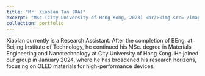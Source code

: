 ```yaml
---
title: "Mr. Xiaolan Tan (RA)"
excerpt: "MSc (City University of Hong Kong, 2023) <br/><img src='/images/bio-photo-2.jpg'>"
collection: portfolio
---
```


Xiaolan currently is a Research Assistant. After the completion of BEng. at Beijing Institute of Technology, he continued his MSc. degree in Materials Engineering and Nanotechnology at City University of Hong Kong. He joined our group in January 2024, where he has broadened his research horizons, focusing on OLED materials for high-performance devices.
